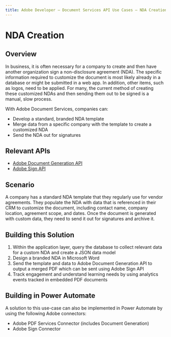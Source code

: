 ```yaml
---
title: Adobe Developer — Document Services API Use Cases — NDA Creation
---
```


# NDA Creation

## Overview

In business, it is often necessary for a company to create and then have another organization sign a non-disclosure agreement (NDA). The specific information required to customize the document is most likely already in a database or might be submitted in a web app. In addition, other items, such as logos, need to be applied. For many, the current method of creating these customized NDAs and then sending them out to be signed is a manual, slow process.

With Adobe Document Services, companies can:

* Develop a standard, branded NDA template
* Merge data from a specific company with the template to create a customized NDA
* Send the NDA out for signatures

## Relevant APIs

* [Adobe Document Generation API](/src/pages/doc-generation.md)
* [Adobe Sign API](https://www.adobe.io/apis/documentcloud/sign.html)

## Scenario

A company has a standard NDA template that they regularly use for vendor agreements. They populate the NDA with data that is referenced in their CRM to customize the document, including contact name, company location, agreement scope, and dates. Once the document is generated with custom data, they need to send it out for signatures and archive it.

## Building this Solution

1. Within the application layer, query the database to collect relevant data for a custom NDA and create a JSON data model
2. Design a branded NDA in Microsoft Word
3. Send the template and data to Adobe Document Generation API to output a merged PDF which can be sent using Adobe Sign API
4. Track engagement and understand learning needs by using analytics events tracked in embedded PDF documents

## Building in Power Automate

A solution to this use-case can also be implemented in Power Automate by using the following Adobe connectors:

* Adobe PDF Services Connector (includes Document Generation)
* Adobe Sign Connector
